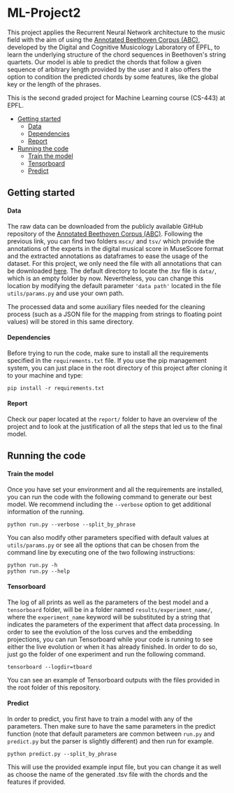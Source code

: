 # ML-Project2

This project applies the Recurrent Neural Network architecture to the music field with the aim of using the [Annotated Beethoven Corpus (ABC)](https://github.com/DCMLab/ABC), developed by the Digital and Cognitive Musicology Laboratory of EPFL, to learn the underlying structure of the chord sequences in Beethoven's string quartets. Our model is able to predict the chords that follow a given sequence of arbitrary length provided by the user and it also offers the option to condition the predicted chords by some features, like the global key or the length of the phrases.

This is the second graded project for Machine Learning course (CS-443) at EPFL.

* [Getting started](#getting-started)
    * [Data](#data)
    * [Dependencies](#dependencies)
    * [Report](#report)
* [Running the code](#running-the-code)
    * [Train the model](#train-the-model)
    * [Tensorboard](#tensorboard)
    * [Predict](#predict)

## Getting started
#### Data
The raw data can be downloaded from the publicly available GitHub repository of the [Annotated Beethoven Corpus (ABC)](https://github.com/DCMLab/ABC/data). Following the previous link, you can find two folders `mscx/` and `tsv/` which provide the annotations of the experts in the digital musical score in MuseScore format and the extracted annotations as dataframes to ease the usage of the dataset. For this project, we only need the file with all annotations that can be downloaded [here](https://github.com/DCMLab/ABC/blob/master/data/all_annotations.tsv). The default directory to locate the .tsv file is `data/`, which is an empty folder by now. Nevertheless, you can change this location by modifying the default parameter `'data path'` located in the file `utils/params.py` and use your own path.

The processed data and some auxiliary files needed for the cleaning process (such as a JSON file for the mapping from strings to floating point values) will be stored in this same directory.

#### Dependencies
Before trying to run the code, make sure to install all the requirements specified in the `requirements.txt` file. If you use the pip management system, you can just place in the root directory of this project after cloning it to your machine and type:

    pip install -r requirements.txt

#### Report
Check our paper located at the `report/` folder to have an overview of the project and to look at the justification of all the steps that led us to the final model.

## Running the code
#### Train the model
Once you have set your environment and all the requirements are installed, you can run the code with the following command to generate our best model. We recommend including the `--verbose` option to get additional information of the running.

    python run.py --verbose --split_by_phrase

You can also modify other parameters specified with default values at `utils/params.py` or see all the options that can be chosen from the command line by executing one of the two following instructions:

    python run.py -h
    python run.py --help

#### Tensorboard
The log of all prints as well as the parameters of the best model and a `tensorboard` folder, will be in a folder named `results/experiment_name/`, where the `experiment_name` keyword will be substituted by a string that indicates the parameters of the experiment that affect data processing. In order to see the evolution of the loss curves and the embedding projections, you can run Tensorboard while your code is running to see either the live evolution or when it has already finished. In order to do so, just go the folder of one experiment and run the following command.

    tensorboard --logdir=tboard

You can see an example of Tensorboard outputs with the files provided in the root folder of this repository.

#### Predict
In order to predict, you first have to train a model with any of the parameters. Then make sure to have the same parameters in the predict function (note that default parameters are common between `run.py` and `predict.py` but the parser is slightly different) and then run for example.

    python predict.py --split_by_phrase

This will use the provided example input file, but you can change it as well as choose the name of the generated .tsv file with the chords and the features if provided.
